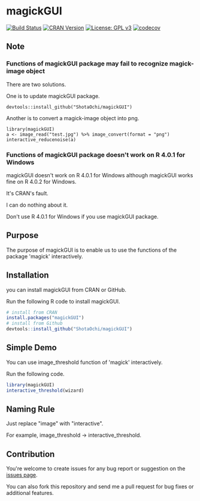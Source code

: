 # magickGUI

[![Build Status](https://github.com/ShotaOchi/magickGUI/workflows/R-CMD-check/badge.svg)](https://github.com/ShotaOchi/magickGUI/actions)
[![CRAN Version](https://www.r-pkg.org/badges/version/magickGUI)](https://cran.r-project.org/package=magickGUI)
[![License: GPL v3](https://img.shields.io/badge/License-GPL%20v3-blue.svg)](https://www.gnu.org/licenses/gpl-3.0)
[![codecov](https://codecov.io/gh/ShotaOchi/magickGUI/branch/master/graph/badge.svg)](https://codecov.io/gh/ShotaOchi/magickGUI)

## Note

### Functions of magickGUI package may fail to recognize magick-image object

There are two solutions.

One is to update magickGUI package.
```
devtools::install_github("ShotaOchi/magickGUI")
```

Another is to convert a magick-image object into png.
```
library(magickGUI)
a <- image_read("test.jpg") %>% image_convert(format = "png")
interactive_reducenoise(a)
```

### Functions of magickGUI package doesn't work on R 4.0.1 for Windows

magickGUI doesn't work on R 4.0.1 for Windows although magickGUI works fine on R 4.0.2 for Windows.

It's CRAN's fault.

I can do nothing about it.

Don't use R 4.0.1 for Windows if you use magickGUI package.

## Purpose
The purpose of magickGUI is to enable us to use the functions of the package 'magick' interactively.

## Installation
you can install magickGUI from CRAN or GitHub.

Run the following R code to install magickGUI.
```r
# install from CRAN
install.packages("magickGUI")
# install from Github
devtools::install_github("ShotaOchi/magickGUI")
```

## Simple Demo
You can use image_threshold function of 'magick' interactively.

Run the following code.
```r
library(magickGUI)
interactive_threshold(wizard)
```

## Naming Rule
Just replace "image" with "interactive".

For example, image_threshold &rarr; interactive_threshold.

## Contribution
You're welcome to create issues for any bug report or suggestion on the [issues page](https://github.com/ShotaOchi/magickGUI/issues).

You can also fork this repository and send me a pull request for bug fixes or additional features.